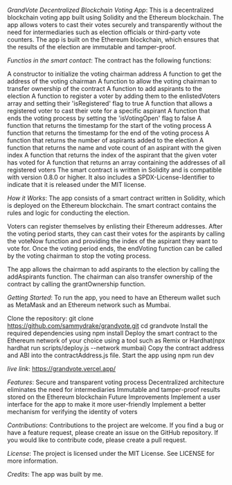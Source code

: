 _GrandVote Decentralized Blockchain Voting App_:
This is a decentralized blockchain voting app built using Solidity and the Ethereum blockchain. The app allows voters to cast their votes securely and transparently without the need for intermediaries such as election officials or third-party vote counters. The app is built on the Ethereum blockchain, which ensures that the results of the election are immutable and tamper-proof.

_Functios in the smart contact_:
The contract has the following functions:

A constructor to initialize the voting chairman address
A function to get the address of the voting chairman
A function to allow the voting chairman to transfer ownership of the contract
A function to add aspirants to the election
A function to register a voter by adding them to the enlistedVoters array and setting their 'isRegistered' flag to true
A function that allows a registered voter to cast their vote for a specific aspirant
A function that ends the voting process by setting the 'isVotingOpen' flag to false
A function that returns the timestamp for the start of the voting process
A function that returns the timestamp for the end of the voting process
A function that returns the number of aspirants added to the election
A function that returns the name and vote count of an aspirant with the given index
A function that returns the index of the aspirant that the given voter has voted for
A function that returns an array containing the addresses of all registered voters
The smart contract is written in Solidity and is compatible with version 0.8.0 or higher. It also includes a SPDX-License-Identifier to indicate that it is released under the MIT license.

_How it Works_:
The app consists of a smart contract written in Solidity, which is deployed on the Ethereum blockchain. The smart contract contains the rules and logic for conducting the election.

Voters can register themselves by enlisting their Ethereum addresses. After the voting period starts, they can cast their votes for the aspirants by calling the voteNow function and providing the index of the aspirant they want to vote for. Once the voting period ends, the endVoting function can be called by the voting chairman to stop the voting process.

The app allows the chairman to add aspirants to the election by calling the addAspirants function. The chairman can also transfer ownership of the contract by calling the grantOwnership function.

_Getting Started_:
To run the app, you need to have an Ethereum wallet such as MetaMask and an Ethereum network such as Mumbai.

Clone the repository:
git clone https://github.com/sammydrake/grandvote.git
cd grandvote
Install the required dependencies using npm install
Deploy the smart contract to the Ethereum network of your choice using a tool such as Remix or Hardhat(npx hardhat run scripts/deploy.js --network mumbai)
Copy the contract address and ABI into the contractAddress.js file.
Start the app using npm run dev

_live link_:
https://grandvote.vercel.app/

_Features_:
Secure and transparent voting process
Decentralized architecture eliminates the need for intermediaries
Immutable and tamper-proof results stored on the Ethereum blockchain
Future Improvements
Implement a user interface for the app to make it more user-friendly
Implement a better mechanism for verifying the identity of voters

_Contributions_:
Contributions to the project are welcome. If you find a bug or have a feature request, please create an issue on the GitHub repository. If you would like to contribute code, please create a pull request.

_License_:
The project is licensed under the MIT License. See LICENSE for more information.

_Credits_:
The app was built by me.
